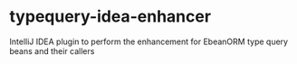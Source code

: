 # typequery-idea-enhancer
IntelliJ IDEA plugin to perform the enhancement for EbeanORM type query beans and their callers
